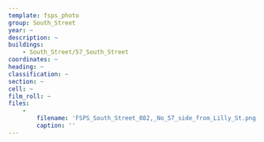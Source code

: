 ```yaml
---
template: fsps_photo
group: South_Street
year: ~
description: ~
buildings:
    - South_Street/57_South_Street
coordinates: ~
heading: ~
classification: ~
section: ~
cell: ~
film_roll: ~
files:
    -
        filename: 'FSPS_South_Street_082,_No_57_side_from_Lilly_St.png'
        caption: ''
---
```

